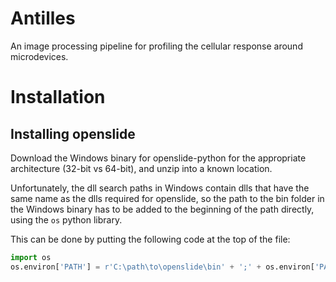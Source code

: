 # Antilles
An image processing pipeline for profiling the cellular response around microdevices.

# Installation
## Installing openslide
Download the Windows binary for openslide-python for the appropriate architecture (32-bit vs 64-bit), and unzip into a known location.

Unfortunately, the dll search paths in Windows contain dlls that have the same name as the dlls required for openslide, so the path to the bin folder in the Windows binary has to be added to the beginning of the path directly, using the <code>os</code> python library.

This can be done by putting the following code at the top of the file:

```python
import os
os.environ['PATH'] = r'C:\path\to\openslide\bin' + ';' + os.environ['PATH']
```
